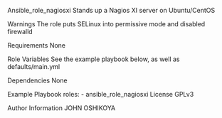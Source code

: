  Ansible_role_nagiosxi
Stands up a Nagios XI server on Ubuntu/CentOS

Warnings
The role puts SELinux into permissive mode and disabled firewalld

Requirements
None

Role Variables
See the example playbook below, as well as defaults/main.yml

Dependencies
None

Example Playbook
  roles:
    - ansible_role_nagiosxi
License
GPLv3

Author Information
JOHN OSHIKOYA 
